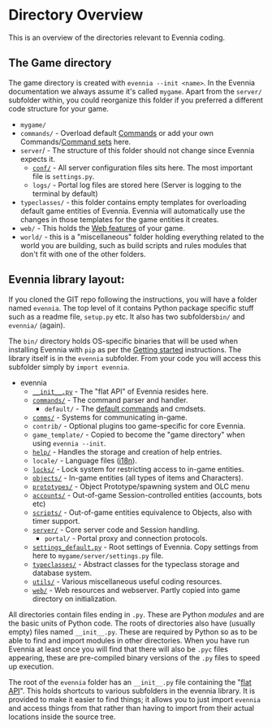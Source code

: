 # Directory Overview


This is an overview of the directories relevant to Evennia coding. 

## The Game directory

The game directory is created with `evennia --init <name>`. In the Evennia documentation we always assume it's called `mygame`. Apart from the `server/` subfolder within, you could reorganize this folder if you preferred a different code structure for your game.

 - `mygame/`
  - `commands/` - Overload default [Commands](Commands) or add your own Commands/[Command sets](Command-Sets) here.
  - `server`/  - The structure of this folder should not change since Evennia expects it.  
    - [`conf/`](https://github.com/evennia/evennia/tree/master/evennia/game_template/server) - All server configuration files sits here. The most important file is `settings.py`. 
    - `logs/` - Portal log files are stored here (Server is logging to the terminal by default)
  - `typeclasses/` - this folder contains empty templates for overloading default game entities of Evennia. Evennia will automatically use the changes in those templates for the game entities it creates. 
  - `web/` - This holds the [Web features](Web-Features) of your game. 
  - `world/` - this is a "miscellaneous" folder holding everything related to the world you are building, such as build scripts and rules modules that don't fit with one of the other folders.  

## Evennia library layout:

If you cloned the GIT repo following the instructions, you will have a folder named `evennia`. The top level of it contains Python package specific stuff such as a readme file, `setup.py` etc. It also has two subfolders`bin/` and `evennia/` (again).  

The `bin/` directory holds OS-specific binaries that will be used when installing Evennia with `pip` as per the [Getting started](Getting-Started) instructions. The library itself is in the `evennia` subfolder. From your code you will access this subfolder simply by `import evennia`. 

 - evennia
   - [`__init__.py`](Evennia-API) - The "flat API" of Evennia resides here. 
   - [`commands/`](Commands) - The command parser and handler.
     - `default/` - The [default commands](Default-Command-Help) and cmdsets. 
   - [`comms/`](Communications) - Systems for communicating in-game. 
   - `contrib/` - Optional plugins too game-specific for core Evennia.
   - `game_template/` - Copied to become the "game directory" when using `evennia --init`. 
   - [`help/`](Help-System) - Handles the storage and  creation of help entries.
   - `locale/` - Language files ([i18n](Internationalization)).
   - [`locks/`](Locks) - Lock system for restricting access to in-game entities.
   - [`objects/`](Objects) - In-game entities (all types of items and Characters).
   - [`prototypes/`](Spawner-and-Prototypes) - Object Prototype/spawning system and OLC menu
   - [`accounts/`](Accounts) - Out-of-game Session-controlled entities (accounts, bots etc)
   - [`scripts/`](Scripts) - Out-of-game entities equivalence to Objects, also with timer support. 
   - [`server/`](Portal-And-Server) - Core server code and Session handling. 
     - `portal/` - Portal proxy and connection protocols.
   - [`settings_default.py`](Server-Conf#Settings-file) - Root settings of Evennia. Copy settings from here to `mygame/server/settings.py` file. 
   - [`typeclasses/`](Typeclasses) - Abstract classes for the typeclass storage and database system.
   - [`utils/`](Coding-Utils) - Various miscellaneous useful coding resources.
   - [`web/`](Web-Features) - Web resources and webserver. Partly copied into game directory on initialization.

All directories contain files ending in `.py`. These are Python *modules* and are the basic units of Python code. The roots of directories also have (usually empty) files named `__init__.py`. These are required by Python so as to be able to find and import modules in other directories. When you have run Evennia at least once you will find that there will also be `.pyc` files appearing, these are pre-compiled binary versions of the `.py` files to speed up execution.

The root of the `evennia` folder has an `__init__.py` file containing the "[flat API](Evennia-API)". This holds shortcuts to various subfolders in the evennia library. It is provided to make it easier to find things; it allows you to just import `evennia` and access things from that rather than having to import from their actual locations inside the source tree. 
